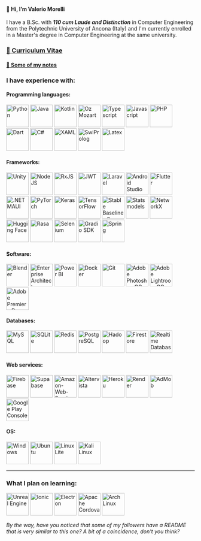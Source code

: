 #### 👋 Hi, I’m Valerio Morelli

I have a B.Sc. with ***110 cum Laude and Distinction*** in Computer Engineering from the Polytechnic University of Ancona (Italy) and I'm currently enrolled in a Master's degree in Computer Engineering at the same university.

### [📄 Curriculum Vitae](https://github.com/user-attachments/files/17531627/Valerio.Morelli.-.Curriculum.Vitae.Signed.pdf)
#### [📒 Some of my notes](https://github.com/MrPio/UNI-Notes)

### I have experience with:

#### Programming languages:
<div>
  <img src="https://github.com/user-attachments/assets/774b34a3-5ac2-4272-8955-57bf0cb2763b" height="60rem" title="Python">
  <img src="https://cdn-icons-png.flaticon.com/512/5968/5968282.png" height="60rem" title="Java">
  <img src="https://github.com/user-attachments/assets/39eb95c4-22e8-4f47-b345-14395d55c771" height="60rem" title="Kotlin">
  <img src="https://github.com/user-attachments/assets/ce27255e-3bc8-4c33-9ee8-8ab9bdf96be8" height="60rem" title="Oz Mozart">
  <img src="https://github.com/user-attachments/assets/77acf964-fd00-49fe-b89a-72f062e8c31e" height="60rem" title="Typescript">
  <img src="https://github.com/user-attachments/assets/c1ef5fb7-6c4d-4412-bbb3-27b866b9a5b2" height="60rem" title="Javascript">
  <img src="https://github.com/user-attachments/assets/c8c58b8a-aa9c-43af-adaf-cf4431c47c6f" height="60rem" title="PHP">
  <img src="https://github.com/user-attachments/assets/58c8ea18-8dca-4835-8b6a-7c692de3dd2f" height="60rem" title="Dart">
  <img src="https://github.com/user-attachments/assets/e1edbce4-c92b-4dd6-b839-123cd41b2fdf" height="60rem" title="C#">
  <img src="https://github.com/user-attachments/assets/d3c5d98c-e484-490f-92b7-af6494a55d84" height="60rem" title="XAML">
  <img src="https://cdn.icon-icons.com/icons2/2107/PNG/512/file_type_prolog_icon_130230.png" height="60rem" title="SwiProlog">
  <img src="https://github.com/user-attachments/assets/f435bae4-2970-4a87-8b74-64709d6c686a" height="60rem" title="Latex">
</div>

#### Frameworks:
<div>
  <img src="https://user-images.githubusercontent.com/61319844/156958898-1f821b0d-21a8-444c-bc01-3cc3f49a44e8.png" height="60rem" title="Unity">
  <img src="https://upload.wikimedia.org/wikipedia/commons/d/d9/Node.js_logo.svg" height="60rem" title="NodeJS">
  <img src="https://rxjs.dev/generated/images/marketing/home/Rx_Logo-512-512.png" height="60rem" title="RxJS">
  <img src="https://cdn.worldvectorlogo.com/logos/jwt-3.svg" height="60rem" title="JWT">
  <img src="https://github.com/user-attachments/assets/751fa0ed-059f-4346-83e7-4c54a21323c8" height="60rem" title="Laravel">
  <img src="https://github.com/user-attachments/assets/9db616cf-2d40-4593-93cf-7a74631cbf26" height="60rem" title="Android Studio">
  <img src="https://web-strapi.mrmilu.com/uploads/flutter_logo_470e9f7491.png" height="60rem" title="Flutter">
  <img src="https://miro.medium.com/v2/resize:fit:400/1*r9PHaS8b0YCrOnMu9tZz9g.png" height="60rem" title=".NET MAUI">
  <img src="https://upload.wikimedia.org/wikipedia/commons/thumb/1/10/PyTorch_logo_icon.svg/640px-PyTorch_logo_icon.svg.png" height="60rem" title="PyTorch">
  <img src="https://github.com/user-attachments/assets/d2a74c09-d023-45bd-8a41-a01dc4d75400" height="60rem" title="Keras">
  <img src="https://upload.wikimedia.org/wikipedia/commons/thumb/2/2d/Tensorflow_logo.svg/1915px-Tensorflow_logo.svg.png" height="60rem" title="TensorFlow">
  <img src="https://github.com/MrPio/MrPio/assets/22773005/abadbbb3-1126-4025-b086-2370ae61318e" height="60rem" title="Stable Baselines 3">
  <img src="https://github.com/user-attachments/assets/a17659ee-459a-4c81-90ea-1733a3246dc8" height="60rem" title="Statsmodels">
  <img src="https://github.com/user-attachments/assets/c2a68dd5-154d-454e-9eb6-3a0af7a92f87" height="60rem" title="NetworkX">

  <img src="https://workable-application-form.s3.amazonaws.com/advanced/production/61557f91d9510741dc62e7f8/c3635b59-a3d2-444a-b636-a9d0061dcdde" height="60rem" title="Hugging Face">
  <img src="https://github.com/user-attachments/assets/700a1ff5-7843-464f-a78e-0dd01af74121" height="60rem" title="Rasa">
  <img src="https://github.com/user-attachments/assets/3306cf3a-4577-4f7c-ae8f-03fca21dc285" height="60rem" title="Selenium">
  <img src="https://github.com/user-attachments/assets/a1d6f7e7-f95e-4731-9947-6c2c7ecde4d4" height="60rem" title="Gradio SDK">
  <img src="https://github.com/user-attachments/assets/c60d098f-25fc-41d6-a8aa-42987f34a6ad" height="60rem" title="Spring">
</div>


#### Software:
<div>
  <img src="https://upload.wikimedia.org/wikipedia/commons/thumb/0/0c/Blender_logo_no_text.svg/768px-Blender_logo_no_text.svg.png" height="60rem" title="Blender">
  <img src="https://github.com/MrPio/MrPio/assets/22773005/4ff5946f-e536-4d7e-9c1c-a7c660b0cb27" height="60rem" title="Enterprise Architect">
  <img src="https://github.com/user-attachments/assets/dd9e42bd-c6b6-43fd-868c-6b7d4e2449a5" height="60rem" title="Power BI">
  <img src="https://github.com/user-attachments/assets/452eb402-92f2-4e11-bad1-35287f0bf0c5" height="60rem" title="Docker">
  <img src="https://upload.wikimedia.org/wikipedia/commons/thumb/3/3f/Git_icon.svg/2048px-Git_icon.svg.png" height="60rem" title="Git">
  <img src="https://github.com/user-attachments/assets/49b8d27b-644e-4220-bdf0-f8fd6fdc2c81" height="60rem" title="Adobe Photoshop CC">
  <img src="https://github.com/user-attachments/assets/dd9a6fe0-8b4c-4065-81a7-f13703687f19" height="60rem" title="Adobe Lightroom CC">
  <img src="https://github.com/user-attachments/assets/42423133-7084-4027-97f5-0fde71cdd5b7" height="60rem" title="Adobe Premiere Pro CC">
</div>

#### Databases:
<div>
  <img src="https://cdn-icons-png.flaticon.com/512/5968/5968313.png" height="60rem" title="MySQL">
  <img src="https://github.com/user-attachments/assets/b002ef28-9e6a-4252-b6e8-c424c7aec6f9" height="60rem" title="SQLite">
  <img src="https://www.geekandjob.com/uploads/wiki/5f6231ac011726c714dfa5bad0c05c4a4c8ad8c4.png" height="60rem" title="Redis">
  <img src="https://upload.wikimedia.org/wikipedia/commons/2/29/Postgresql_elephant.svg" height="60rem" title="PostgreSQL">
  <img src="https://cdn.worldvectorlogo.com/logos/hadoop.svg" height="60rem" title="Hadoop">
  <img src="https://github.com/user-attachments/assets/0a937d89-a5c5-4190-96c0-3312c97a67c4" height="60rem" title="Firestore">
  <img src="https://github.com/user-attachments/assets/214a1ed4-f427-42ac-81c5-b480c53ae6a8" height="60rem" title="Realtime Database">
</div>

#### Web services:
<div>
  <img src="https://upload.wikimedia.org/wikipedia/commons/f/fd/Firebase_Logo_%28No_wordmark%29_%282024-%29.svg" height="60rem" title="Firebase">
  <img src="https://github.com/user-attachments/assets/2c741c6e-0062-40b3-9b76-8ed9edca4f0d" height="60rem" title="Supabase">
  <img src="https://github.com/user-attachments/assets/967d7fdd-332a-47ff-96d2-74fc5a9cd4c2" height="60rem" title="Amazon-Web-Services">
  <img src="https://github.com/user-attachments/assets/d440e6a6-b36c-459e-a6f4-3734df1f60c4" height="60rem" title="Altervista">
  <img src="https://github.com/user-attachments/assets/ae5b70b9-3484-4941-bdf5-242b877fafdd" height="60rem" title="Heroku">
  <img src="https://github.com/user-attachments/assets/1e2fd858-1567-4873-b56d-0360e8f9eca7" height="60rem" title="Render">
  <img src="https://github.com/user-attachments/assets/e463d6a4-b672-4ad6-8f43-2249ef2f49ab" height="60rem" title="AdMob">
  <img src="https://github.com/user-attachments/assets/445f0e5d-3f49-4854-8d41-0fee5d0f22bd" height="60rem" title="Google Play Console">
</div>

#### OS:
<div>
  <img src="https://github.com/user-attachments/assets/241f38d5-0ac7-46b8-8e11-42b90812c4cb" height="60rem" title="Windows">
  <img src="https://upload.wikimedia.org/wikipedia/commons/9/9e/UbuntuCoF.svg" height="60rem" title="Ubuntu">
  <img src="https://github.com/user-attachments/assets/f1b66b25-9068-4596-9943-6d728eb6d277" height="60rem" title="LinuxLite">
  <img src="https://github.com/user-attachments/assets/e4b2f09d-df90-4d63-a714-db30c2b65d4e" height="60rem" title="Kali Linux">
</div>

---
### What I plan on learning:

<div>
  <img src="https://github.com/MrPio/MrPio/assets/22773005/97920227-b04f-4b5b-8596-d143e69c29e1" height="60rem" title="Unreal Engine">
  <img src="https://www.svgrepo.com/show/353912/ionic-icon.svg" height="60rem" title="Ionic"> 
  <img src="https://upload.wikimedia.org/wikipedia/commons/thumb/9/91/Electron_Software_Framework_Logo.svg/2048px-Electron_Software_Framework_Logo.svg.png" height="60rem" title="Electron">
  <img src="https://www.geekandjob.com/uploads/wiki/5fd2279663a119d26b5924521938d9eb.png" height="60rem" title="Apache Cordova"> 
  <img src="https://www.raspberryitaly.com/wp-content/uploads/2015/04/Arch-linux-logo.png" height="60rem" title="Arch Linux">
</div>

*By the way, have you noticed that some of my followers have a README that is very similar to this one? A bit of a coincidence, don't you think?*
